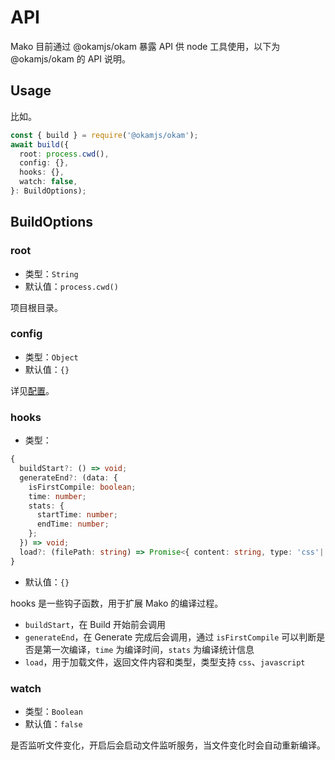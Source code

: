 # API

Mako 目前通过 @okamjs/okam 暴露 API 供 node 工具使用，以下为 @okamjs/okam 的 API 说明。

## Usage

比如。

```ts
const { build } = require('@okamjs/okam');
await build({
  root: process.cwd(),
  config: {},
  hooks: {},
  watch: false,
}: BuildOptions);
```

## BuildOptions

### root

- 类型：`String`
- 默认值：`process.cwd()`

项目根目录。

### config

- 类型：`Object`
- 默认值：`{}`

详见[配置](./config.md)。

### hooks

- 类型：

```ts
{
  buildStart?: () => void;
  generateEnd?: (data: {
    isFirstCompile: boolean;
    time: number;
    stats: {
      startTime: number;
      endTime: number;
    };
  }) => void;
  load?: (filePath: string) => Promise<{ content: string, type: 'css'|'javascript' }>;
}
```

- 默认值：`{}`

hooks 是一些钩子函数，用于扩展 Mako 的编译过程。

- `buildStart`，在 Build 开始前会调用
- `generateEnd`，在 Generate 完成后会调用，通过 `isFirstCompile` 可以判断是否是第一次编译，`time` 为编译时间，`stats` 为编译统计信息
- `load`，用于加载文件，返回文件内容和类型，类型支持 `css`、`javascript`

### watch

- 类型：`Boolean`
- 默认值：`false`

是否监听文件变化，开启后会启动文件监听服务，当文件变化时会自动重新编译。
